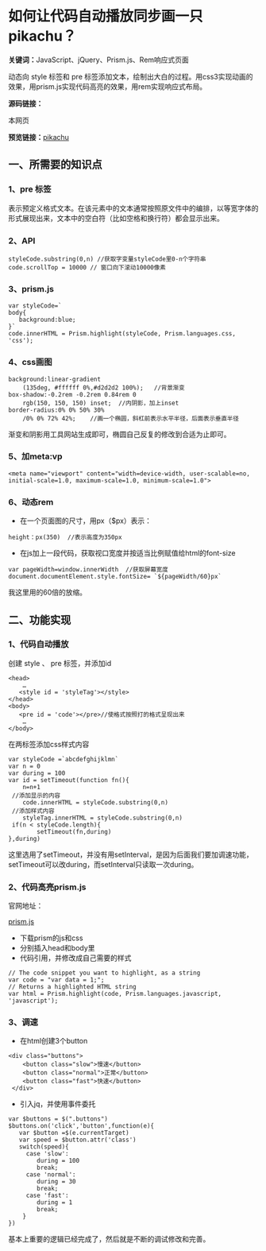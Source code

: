<h1>如何让代码自动播放同步画一只pikachu？</h1>



<p><strong>关键词：</strong>JavaScript、jQuery、Prism.js、Rem响应式页面 </p>

<p><strong></strong>动态向 style 标签和 pre 标签添加文本，绘制出大白的过程。用css3实现动画的效果，用prism.js实现代码高亮的效果，用rem实现响应式布局。</p>

<strong>源码链接：</strong><p>本网页</p>

<strong>预览链接：</strong><a href="https://tikktoo.github.io/pikachu-demo/">pikachu</a>

<h2>一、所需要的知识点</h2>

<h3>1、pre 标签</h3>

<p>表示预定义格式文本。在该元素中的文本通常按照原文件中的编排，以等宽字体的形式展现出来，文本中的空白符（比如空格和换行符）都会显示出来。</p>

<h3>2、API</h3>

```
styleCode.substring(0,n) //获取字变量styleCode里0-n个字符串
code.scrollTop = 10000 // 窗口向下滚动10000像素
```

<h3>3、prism.js</h3>

```
var styleCode=`
body{
   background:blue;
}`
code.innerHTML = Prism.highlight(styleCode, Prism.languages.css, 'css');
```

<h3>4、css画图</h3>

```
background:linear-gradient
    (135deg, #ffffff 0%,#d2d2d2 100%);   //背景渐变
box-shadow:-0.2rem -0.2rem 0.84rem 0 
    rgb(150, 150, 150) inset;  //内阴影，加上inset
border-radius:0% 0% 50% 30%
    /0% 0% 72% 42%;    //画一个椭圆，斜杠前表示水平半径，后面表示垂直半径
```

<p>渐变和阴影用工具网站生成即可，椭圆自己反复的修改到合适为止即可。</p>

<h3>5、加meta:vp</h3>

```
<meta name="viewport" content="width=device-width, user-scalable=no, initial-scale=1.0, maximum-scale=1.0, minimum-scale=1.0">
```

<h3>6、动态rem</h3>

<ul>
    <li>在一个页面图的尺寸，用px（$px）表示：</li>
</ul>

```
height：px(350)  //表示高度为350px
```

<ul>
    <li>在js加上一段代码，获取视口宽度并按适当比例赋值给html的font-size</li>
</ul>

```
var pageWidth=window.innerWidth  //获取屏幕宽度
document.documentElement.style.fontSize= `${pageWidth/60}px`
```

<p>我这里用的60倍的放缩。</p>

<h2>二、功能实现</h2>

<h3>1、代码自动播放</h3>

<p>创建 style 、 pre 标签，并添加id</p>

```
<head>
    …
   <style id = 'styleTag'></style> 
</head>
<body>
   <pre id = 'code'></pre>//使格式按照打的格式呈现出来
    …
</body>
```

<p>在两标签添加css样式内容</p>

```
var styleCode =`abcdefghijklmn`
var n = 0 
var during = 100
var id = setTimeout(function fn(){
    n=n+1 
 //添加显示的内容
    code.innerHTML = styleCode.substring(0,n)
 //添加样式内容
    styleTag.innerHTML = styleCode.substring(0,n)
 if(n < styleCode.length){
        setTimeout(fn,during)
},during)
```

<p>这里选用了setTimeout，并没有用setInterval，是因为后面我们要加调速功能，setTimeout可以改during，而setInterval只读取一次during。</p>

<h3>2、代码高亮prism.js</h3>

<p>官网地址：</p><a href="http://prismjs.com/index.html">prism.js</a>

<ul>
    <li>下载prism的js和css</li>
    <li>分别插入head和body里</li>
    <li>代码引用，并修改成自己需要的样式</li>
</ul>

```
// The code snippet you want to highlight, as a string
var code = "var data = 1;";
// Returns a highlighted HTML string
var html = Prism.highlight(code, Prism.languages.javascript, 'javascript');
```

<h3>3、调速</h3>

<ul>
    <li>在html创建3个button</li>
</ul>

```
<div class="buttons">
    <button class="slow">慢速</button>
    <button class="normal">正常</button>
    <button class="fast">快速</button>
 </div>
```

 <ul>
    <li>引入jq，并使用事件委托</li>
</ul>

```
var $buttons = $(".buttons")
$buttons.on('click','button',function(e){
   var $button =$(e.currentTarget)
   var speed = $button.attr('class')
   switch(speed){
     case 'slow':
        during = 100
        break;
     case 'normal':
        during = 30
        break;
     case 'fast':
        during = 1
        break;
    }
})
```

<p>基本上重要的逻辑已经完成了，然后就是不断的调试修改和完善。</p>
